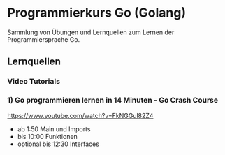 
# Programmierkurs Go (Golang)

Sammlung von Übungen und Lernquellen zum Lernen der Programmiersprache Go.


## Lernquellen
### Video Tutorials 

### 1) Go programmieren lernen in 14 Minuten - Go Crash Course

https://www.youtube.com/watch?v=FkNGGul82Z4
- ab 1:50 Main und Imports
- bis 10:00 Funktionen
- optional bis 12:30 Interfaces 



